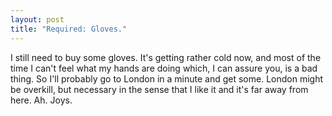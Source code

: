 ```yaml
---
layout: post
title: "Required: Gloves."
---
```

I still need to buy some gloves. It's getting rather cold now, and most of the
time I can't feel what my hands are doing which, I can assure you, is a bad
thing. So I'll probably go to London in a minute and get some. London might be
overkill, but necessary in the sense that I like it and it's far away from
here. Ah. Joys.
